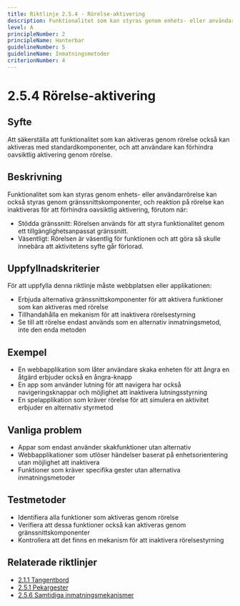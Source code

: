 ```yaml
---
title: Riktlinje 2.5.4 - Rörelse-aktivering
description: Funktionalitet som kan styras genom enhets- eller användarrörelse kan också styras genom gränssnittskomponenter, och reaktion på rörelse kan inaktiveras för att förhindra oavsiktlig aktivering.
level: A
principleNumber: 2
principleName: Hanterbar
guidelineNumber: 5
guidelineName: Inmatningsmetoder
criterionNumber: 4
---
```


# 2.5.4 Rörelse-aktivering

## Syfte

Att säkerställa att funktionalitet som kan aktiveras genom rörelse också kan aktiveras med standardkomponenter, och att användare kan förhindra oavsiktlig aktivering genom rörelse.

## Beskrivning

Funktionalitet som kan styras genom enhets- eller användarrörelse kan också styras genom gränssnittskomponenter, och reaktion på rörelse kan inaktiveras för att förhindra oavsiktlig aktivering, förutom när:

- Stödda gränssnitt: Rörelsen används för att styra funktionalitet genom ett tillgänglighetsanpassat gränssnitt.
- Väsentligt: Rörelsen är väsentlig för funktionen och att göra så skulle innebära att aktivitetens syfte går förlorad.

## Uppfyllnadskriterier

För att uppfylla denna riktlinje måste webbplatsen eller applikationen:

- Erbjuda alternativa gränssnittskomponenter för att aktivera funktioner som kan aktiveras med rörelse
- Tillhandahålla en mekanism för att inaktivera rörelsestyrning
- Se till att rörelse endast används som en alternativ inmatningsmetod, inte den enda metoden

## Exempel

- En webbapplikation som låter användare skaka enheten för att ångra en åtgärd erbjuder också en ångra-knapp
- En app som använder lutning för att navigera har också navigeringsknappar och möjlighet att inaktivera lutningsstyrning
- En spelapplikation som kräver rörelse för att simulera en aktivitet erbjuder en alternativ styrmetod

## Vanliga problem

- Appar som endast använder skakfunktioner utan alternativ
- Webbapplikationer som utlöser händelser baserat på enhetsorientering utan möjlighet att inaktivera
- Funktioner som kräver specifika gester utan alternativa inmatningsmetoder

## Testmetoder

- Identifiera alla funktioner som aktiveras genom rörelse
- Verifiera att dessa funktioner också kan aktiveras genom gränssnittskomponenter
- Kontrollera att det finns en mekanism för att inaktivera rörelsestyrning

## Relaterade riktlinjer

- [2.1.1 Tangentbord](/wcag/2/1/1/tangentbord)
- [2.5.1 Pekargester](/wcag/2/5/1/pekargester)
- [2.5.6 Samtidiga inmatningsmekanismer](/wcag/2/5/6/samtidiga-inmatningsmekanismer)
